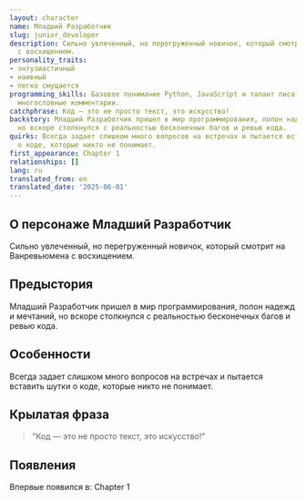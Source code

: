 ```yaml
---
layout: character
name: Младший Разработчик
slug: junior_developer
description: Сильно увлеченный, но перегруженный новичок, который смотрит на Ванревьюмена
  с восхищением.
personality_traits:
- энтузиастичный
- наивный
- легко смущается
programming_skills: Базовое понимание Python, JavaScript и талант писать чрезмерно
  многословные комментарии.
catchphrase: Код — это не просто текст, это искусство!
backstory: Младший Разработчик пришел в мир программирования, полон надежд и мечтаний,
  но вскоре столкнулся с реальностью бесконечных багов и ревью кода.
quirks: Всегда задает слишком много вопросов на встречах и пытается вставить шутки
  о коде, которые никто не понимает.
first_appearance: Chapter 1
relationships: []
lang: ru
translated_from: en
translated_date: '2025-06-01'
---
```


## О персонаже Младший Разработчик

Сильно увлеченный, но перегруженный новичок, который смотрит на Ванревьюмена с восхищением.

## Предыстория

Младший Разработчик пришел в мир программирования, полон надежд и мечтаний, но вскоре столкнулся с реальностью бесконечных багов и ревью кода.

## Особенности

Всегда задает слишком много вопросов на встречах и пытается вставить шутки о коде, которые никто не понимает.

## Крылатая фраза

> "Код — это не просто текст, это искусство!"

## Появления

Впервые появился в: Chapter 1

<!-- Chapter appearances will be tracked automatically -->
